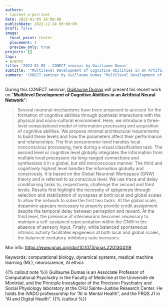 ```yaml
---
authors:
- laurent-u-perrinet
date: 2023-01-05 16:00:00
publishDate: 2022-12-24 09:00:00
draft: false
image:
  focal_point: Center
  placement: 2
  preview_only: true
projects: []
tags:
- events
title: '2023-01-05 : CONECT seminar by Guillaume Dumas'
subtitle: '"Multilevel Development of Cognitive Abilities in an Artificial Neural Network".'
summary: 'CONECT seminar by Guillaume Dumas "Multilevel Development of Cognitive Abilities in an Artificial Neural Network".'
---
```


During this CONECT seminar, [Guillaume Dumas](https://www.extrospection.eu) will present his recent work on "**Multilevel Development of Cognitive Abilities in an Artificial Neural Network**":

> Several neuronal mechanisms have been proposed to account for the formation of cognitive abilities through postnatal interactions with the physical and socio-cultural environment. Here, we introduce a three-level computational model of information processing and acquisition of cognitive abilities. We propose minimal architectural requirements to build these levels and how the parameters affect their performance and relationships. The first sensorimotor level handles local nonconscious processing, here during a visual classification task. The second level or cognitive level globally integrates the information from multiple local processors via long-ranged connections and synthesizes it in a global, but still nonconscious manner. The third and cognitively highest level handles the information globally and consciously. It is based on the Global Neuronal Workspace (GNW) theory and is referred to as conscious level. We use trace and delay conditioning tasks to, respectively, challenge the second and third levels. Results first highlight the necessity of epigenesis through selection and stabilization of synapses at both local and global scales to allow the network to solve the first two tasks. At the global scale, dopamine appears necessary to properly provide credit assignment despite the temporal delay between perception and reward. At the third level, the presence of interneurons becomes necessary to maintain a self-sustained representation within the GNW in the absence of sensory input. Finally, while balanced spontaneous intrinsic activity facilitates epigenesis at both local and global scales, the balanced excitatory-inhibitory ratio increases.

Mor info: https://www.pnas.org/doi/10.1073/pnas.2201304119

Keywords: computational biology, dynamical systems, medical machine learning (ML), neuroscience, AI ethics

{{% callout note %}}
Guillaume Dumas is an Associate Professor of Computational Psychiatry in the Faculty of Medicine at the Université de Montréal, and the Principle Investigator of the Precision Psychiatry and Social Physiology laboratory at the CHU Sainte-Justine Research Center. He holds the IVADO professorship for “AI in Mental Health”, and the FRQS J1 in “AI and Digital Health”.
{{% /callout %}}
